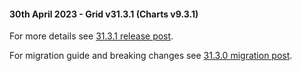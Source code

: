 #### 30th April 2023 - Grid v31.3.1 (Charts v9.3.1)

For more details see [31.3.1 release post](https://blog.ag-grid.com/whats-new-in-ag-grid-31-3/).

For migration guide and breaking changes see [31.3.0 migration post](https://www.ag-grid.com/javascript-data-grid/upgrading-to-ag-grid-31-3/).
